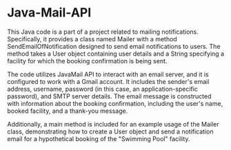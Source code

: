 # Java-Mail-API

This Java code is a part of a project related to mailing notifications. Specifically, it provides a class named Mailer with a method SendEmailOfNotification designed to send email notifications to users. The method takes a User object containing user details and a String specifying a facility for which the booking confirmation is being sent.

The code utilizes JavaMail API to interact with an email server, and it is configured to work with a Gmail account. It includes the sender's email address, username, password (in this case, an application-specific password), and SMTP server details. The email message is constructed with information about the booking confirmation, including the user's name, booked facility, and a thank-you message.

Additionally, a main method is included for an example usage of the Mailer class, demonstrating how to create a User object and send a notification email for a hypothetical booking of the "Swimming Pool" facility.
